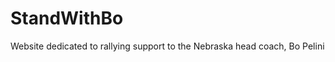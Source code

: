 StandWithBo
===========

Website dedicated to rallying support to the Nebraska head coach, Bo Pelini
